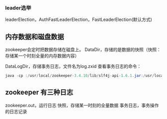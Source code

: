 ### leader选举

leaderElection，AuthFastLeaderElection，FastLeaderElection(默认方式) 



## 内存数据和磁盘数据

zookeeper会定时把数据存储在磁盘上。 DataDir，存储的是数据的快照（快照： 存储某一个时刻全量的内存数据内容）

DataLogDir，存储事务日志，文件名为log.zxid 查看事务日志的命令：

```java
java -cp :/usr/local/zookeeper-3.4.10/lib/slf4j-api-1.6.1.jar:/usr/local/zookeeper-3.4.10/zookeeper-3.4.10.jar org.apache.zookeeper.server.LogFormatter log.200000001
```



## zookeeper 有三种日志

zookeeper.out，运行日志 快照，存储某一时刻的全量数据 事务日志，事务操作的日志记录

